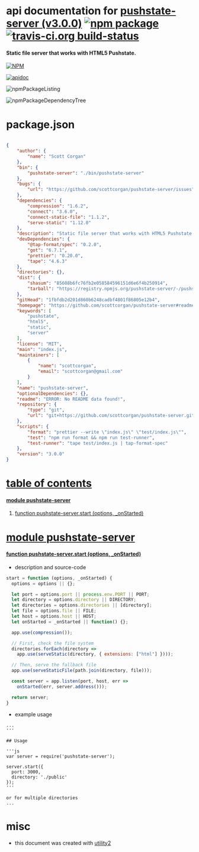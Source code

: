 # api documentation for  [pushstate-server (v3.0.0)](https://github.com/scottcorgan/pushstate-server#readme)  [![npm package](https://img.shields.io/npm/v/npmdoc-pushstate-server.svg?style=flat-square)](https://www.npmjs.org/package/npmdoc-pushstate-server) [![travis-ci.org build-status](https://api.travis-ci.org/npmdoc/node-npmdoc-pushstate-server.svg)](https://travis-ci.org/npmdoc/node-npmdoc-pushstate-server)
#### Static file server that works with HTML5 Pushstate.

[![NPM](https://nodei.co/npm/pushstate-server.png?downloads=true)](https://www.npmjs.com/package/pushstate-server)

[![apidoc](https://npmdoc.github.io/node-npmdoc-pushstate-server/build/screenCapture.buildNpmdoc.browser._2Fhome_2Ftravis_2Fbuild_2Fnpmdoc_2Fnode-npmdoc-pushstate-server_2Ftmp_2Fbuild_2Fapidoc.html.png)](https://npmdoc.github.io/node-npmdoc-pushstate-server/build/apidoc.html)

![npmPackageListing](https://npmdoc.github.io/node-npmdoc-pushstate-server/build/screenCapture.npmPackageListing.svg)

![npmPackageDependencyTree](https://npmdoc.github.io/node-npmdoc-pushstate-server/build/screenCapture.npmPackageDependencyTree.svg)



# package.json

```json

{
    "author": {
        "name": "Scott Corgan"
    },
    "bin": {
        "pushstate-server": "./bin/pushstate-server"
    },
    "bugs": {
        "url": "https://github.com/scottcorgan/pushstate-server/issues"
    },
    "dependencies": {
        "compression": "1.6.2",
        "connect": "3.6.0",
        "connect-static-file": "1.1.2",
        "serve-static": "1.12.0"
    },
    "description": "Static file server that works with HTML5 Pushstate.",
    "devDependencies": {
        "@tap-format/spec": "0.2.0",
        "got": "6.7.1",
        "prettier": "0.20.0",
        "tape": "4.6.3"
    },
    "directories": {},
    "dist": {
        "shasum": "85608b6fc76fb2e058584596151d6e6f4b250914",
        "tarball": "https://registry.npmjs.org/pushstate-server/-/pushstate-server-3.0.0.tgz"
    },
    "gitHead": "1fbfdb2d201d860b6248cadbf4801f86805e12b4",
    "homepage": "https://github.com/scottcorgan/pushstate-server#readme",
    "keywords": [
        "pushstate",
        "html5",
        "static",
        "server"
    ],
    "license": "MIT",
    "main": "index.js",
    "maintainers": [
        {
            "name": "scottcorgan",
            "email": "scottcorgan@gmail.com"
        }
    ],
    "name": "pushstate-server",
    "optionalDependencies": {},
    "readme": "ERROR: No README data found!",
    "repository": {
        "type": "git",
        "url": "git+https://github.com/scottcorgan/pushstate-server.git"
    },
    "scripts": {
        "format": "prettier --write \"index.js\" \"test/index.js\"",
        "test": "npm run format && npm run test-runner",
        "test-runner": "tape test/index.js | tap-format-spec"
    },
    "version": "3.0.0"
}
```



# <a name="apidoc.tableOfContents"></a>[table of contents](#apidoc.tableOfContents)

#### [module pushstate-server](#apidoc.module.pushstate-server)
1.  [function <span class="apidocSignatureSpan">pushstate-server.</span>start (options, _onStarted)](#apidoc.element.pushstate-server.start)



# <a name="apidoc.module.pushstate-server"></a>[module pushstate-server](#apidoc.module.pushstate-server)

#### <a name="apidoc.element.pushstate-server.start"></a>[function <span class="apidocSignatureSpan">pushstate-server.</span>start (options, _onStarted)](#apidoc.element.pushstate-server.start)
- description and source-code
```javascript
start = function (options, _onStarted) {
  options = options || {};

  let port = options.port || process.env.PORT || PORT;
  let directory = options.directory || DIRECTORY;
  let directories = options.directories || [directory];
  let file = options.file || FILE;
  let host = options.host || HOST;
  let onStarted = _onStarted || function() {};

  app.use(compression());

  // First, check the file system
  directories.forEach(directory =>
    app.use(serveStatic(directory, { extensions: ["html"] })));

  // Then, serve the fallback file
  app.use(serveStaticFile(path.join(directory, file)));

  const server = app.listen(port, host, err =>
    onStarted(err, server.address()));

  return server;
}
```
- example usage
```shell
...
'''

## Usage

'''js
var server = require('pushstate-server');

server.start({
  port: 3000,
  directory: './public'
});
'''

or for multiple directories
...
```



# misc
- this document was created with [utility2](https://github.com/kaizhu256/node-utility2)
